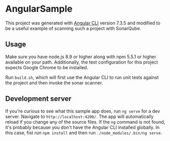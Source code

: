 # AngularSample

This project was generated with [Angular CLI](https://github.com/angular/angular-cli) version 7.3.5 and modified to be a useful example of scanning such a project with SonarQube.

## Usage

Make sure you have node.js 8.9 or higher along with npm 5.5.1 or higher available on your path. Additionally, the test configuration for this project expects Google Chrome to be installed.

Run `build.sh`, which will first use the Angular CLI to run unit tests against the project and then invoke the sonar scanner.

## Development server

If you're curious to see what this sample app does, run `ng serve` for a dev server. Navigate to `http://localhost:4200/`. The app will automatically reload if you change any of the source files. If the `ng` command is not found, it's probably because you don't have the Angular CLI installed globally. In this case, fist run `npm install` and then run `./node_modules/.bin/ng serve`.
